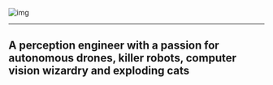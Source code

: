 ![img](https://user-images.githubusercontent.com/507615/90595977-95e70e80-e220-11ea-864a-6a61adaff212.png)

------
A perception engineer with a passion for autonomous drones, killer robots, computer vision wizardry and exploding cats
------
